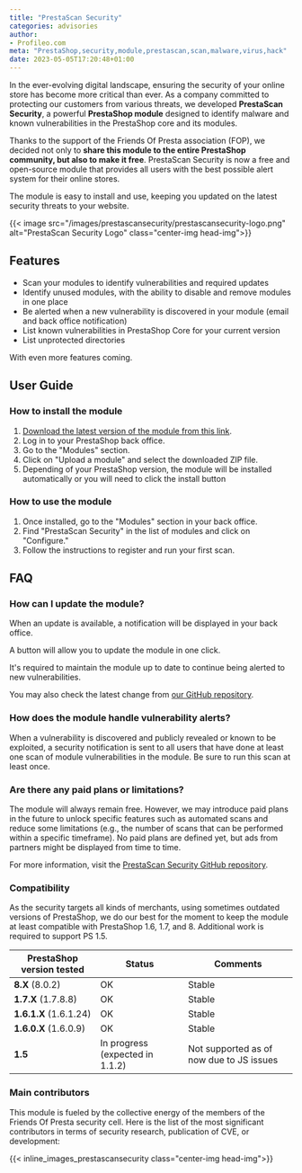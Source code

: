 ```yaml
---
title: "PrestaScan Security"
categories: advisories
author:
- Profileo.com
meta: "PrestaShop,security,module,prestascan,scan,malware,virus,hack"
date: 2023-05-05T17:20:48+01:00
---
```


In the ever-evolving digital landscape, ensuring the security of your online store has become more critical than ever. As a company committed to protecting our customers from various threats, we developed **PrestaScan Security**, a powerful **PrestaShop module** designed to identify malware and known vulnerabilities in the PrestaShop core and its modules.

Thanks to the support of the Friends Of Presta association (FOP), we decided not only to **share this module to the entire PrestaShop community, but also to make it free**. PrestaScan Security is now a free and open-source module that provides all users with the best possible alert system for their online stores.  

The module is easy to install and use, keeping you updated on the latest security threats to your website.  

{{< image
src="/images/prestascansecurity/prestascansecurity-logo.png"
alt="PrestaScan Security Logo"
class="center-img head-img">}}

## Features

- Scan your modules to identify vulnerabilities and required updates
- Identify unused modules, with the ability to disable and remove modules in one place
- Be alerted when a new vulnerability is discovered in your module (email and back office notification)
- List known vulnerabilities in PrestaShop Core for your current version
- List unprotected directories

With even more features coming.

## User Guide

### How to install the module

1. [Download the latest version of the module from this link](https://security.prestascan.com/prestashop).
2. Log in to your PrestaShop back office.
3. Go to the "Modules" section.
4. Click on "Upload a module" and select the downloaded ZIP file.
5. Depending of your PrestaShop version, the module will be installed automatically or you will need to click the install button

### How to use the module

1. Once installed, go to the "Modules" section in your back office.
2. Find "PrestaScan Security" in the list of modules and click on "Configure."
3. Follow the instructions to register and run your first scan.

## FAQ

### How can I update the module?

When an update is available, a notification will be displayed in your back office.  

A button will allow you to update the module in one click.  

It's required to maintain the module up to date to continue being alerted to new vulnerabilities.

You may also check the latest change from [our GitHub repository](https://github.com/prestascan/prestascansecurity/releases).  

### How does the module handle vulnerability alerts?

When a vulnerability is discovered and publicly revealed or known to be exploited, a security notification is sent to all users that have done at least one scan of module vulnerabilities in the module. Be sure to run this scan at least once.

### Are there any paid plans or limitations?

The module will always remain free. However, we may introduce paid plans in the future to unlock specific features such as automated scans and reduce some limitations (e.g., the number of scans that can be performed within a specific timeframe). No paid plans are defined yet, but ads from partners might be displayed from time to time.

For more information, visit the [PrestaScan Security GitHub repository](https://github.com/prestascan/prestascansecurity).

### Compatibility

As the security targets all kinds of merchants, using sometimes outdated versions of PrestaShop, we do our best for the moment to keep the module at least compatible with PrestaShop 1.6, 1.7, and 8. Additional work is required to support PS 1.5.

| PrestaShop version tested | Status | Comments |
| -------- | ------ | ------ |
| **8.X** (8.0.2) | OK | Stable
| **1.7.X** (1.7.8.8) | OK | Stable
| **1.6.1.X** (1.6.1.24) | OK | Stable
| **1.6.0.X** (1.6.0.9) | OK | Stable
| **1.5** | In progress (expected in 1.1.2)  | Not supported as of now due to JS issues

### Main contributors

This module is fueled by the collective energy of the members of the Friends Of Presta security cell. Here is the list of the most significant contributors in terms of security research, publication of CVE, or development:

{{< inline_images_prestascansecurity
class="center-img head-img">}}
